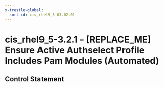 ```yaml
---
x-trestle-global:
  sort-id: cis_rhel9_5-03.02.01
---
```


# cis_rhel9_5-3.2.1 - \[REPLACE_ME\] Ensure Active Authselect Profile Includes Pam Modules (Automated)

## Control Statement
